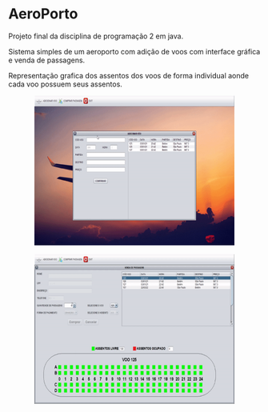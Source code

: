 # AeroPorto

Projeto final da disciplina de programação 2 em java.

Sistema simples de um aeroporto com adição de voos com interface gráfica e venda de passagens.

Representação grafica dos assentos dos voos de forma individual aonde cada voo possuem seus assentos.

<p align="center">
  <img width="400" height="300" src="src/main/resources/imagens/AdicionarVoo.gif">
</p>


<p align="center">
  <img width="400" height="300" src="src/main/resources/imagens/ComprarPassagen.gif">
</p>
